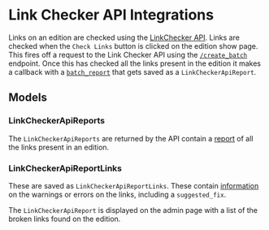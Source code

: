 # Link Checker API Integrations

Links on an edition are checked using the [LinkChecker API](https://github.com/alphagov/link-checker-api/blob/master/docs/api.md). Links are checked when the `Check Links` button is clicked on the edition show page. This fires off a request to the Link Checker API using the [`/create_batch`](https://github.com/alphagov/link-checker-api/blob/master/docs/api.md#post-batch) endpoint. Once this has checked all the links present in the edition it makes a callback with a [`batch_report`](https://github.com/alphagov/link-checker-api/blob/master/docs/api.md#batchreport-entity) that gets saved as a `LinkCheckerApiReport`.

## Models

### LinkCheckerApiReports

The `LinkCheckerApiReports` are returned by the API contain a [report](https://github.com/alphagov/link-checker-api/blob/master/docs/api.md#linkreport-entity) of all the links present in an edition.

### LinkCheckerApiReportLinks

These are saved as `LinkCheckerApiReportLinks`. These contain [information](https://github.com/alphagov/link-checker-api/blob/master/docs/api.md#linkreport-entity) on the warnings or errors on the links, including a `suggested_fix`.

The `LinkCheckerApiReport` is displayed on the admin page with a list of the broken links found on the edition.